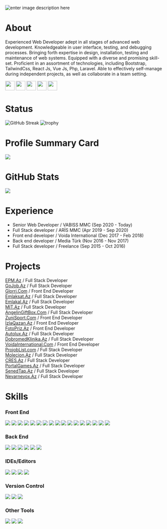 ![enter image description here](https://images.unsplash.com/photo-1587620962725-abab7fe55159?ixlib=rb-1.2.1&ixid=MnwxMjA3fDB8MHxwaG90by1wYWdlfHx8fGVufDB8fHx8&auto=format&fit=crop&w=1631&q=80)
# About
Experienced Web Developer adept in all stages of advanced web development. Knowledgeable in user interface, testing, and debugging processes. Bringing forth expertise in design, installation, testing and maintenance of web systems. Equipped with a diverse and promising skill-set. Proficient in an assortment of technologies, including Bootstrap, TailwindCss, React Js, Vue Js, Php, Laravel. Able to effectively self-manage during independent projects, as well as collaborate in a team setting.

<a href="https://www.facebook.com/e.azeroglu/" target="_blank"><img height="30" src="https://img.shields.io/badge/Facebook-%231877F2.svg?style=for-the-badge&logo=Facebook&logoColor=white"></a> <a href="https://www.linkedin.com/in/emin-azeroglu/" target="_blank"><img height="30" src="https://img.shields.io/badge/linkedin-%230077B5.svg?style=for-the-badge&logo=linkedin&logoColor=white"></a> <a href="https://medium.com/@azeroglu.emin" target="_blank"><img height="30" src="https://img.shields.io/badge/Medium-%23000000.svg?style=for-the-badge&logo=Medium&logoColor=white"></a> <a href="https://t.me/azerogluemin" target="_blank"><img height="30" src="https://img.shields.io/badge/Telegram-2CA5E0?style=for-the-badge&logo=telegram&logoColor=white"></a> <a href="https://wa.me/994507132303" target="_blank"><img height="30" src="https://img.shields.io/badge/WhatsApp-25D366?style=for-the-badge&logo=whatsapp&logoColor=white"></a>

# Status

![GitHub Streak](https://github-readme-streak-stats.herokuapp.com/?user=eminazeroglu&theme=algolia) ![trophy](https://github-profile-trophy.vercel.app/?username=eminazeroglu&title=Commit,Stars,Repositories,PullRequest,Followers&theme=darkhub)

# Profile Summary Card
<img src="https://github-profile-summary-cards.vercel.app/api/cards/profile-details?username=eminazeroglu"> 

# GitHub Stats
<img src="https://github-readme-stats.vercel.app/api?username=eminazeroglu"> 

# Experience

<ul>
<li>Senior Web Developer / VABISS MMC  (Sep 2020 - Today) </li>
<li>Full Stack developer / ARİS MMC  (Apr 2019 - Sep 2020) </li>
<li>Front end developer / Voida International  (Dec 2017 - Feb 2018) </li>
<li>Back end developer / Media Türk  (Nov 2016 - Nov 2017)</li>
<li>Full Stack developer / Freelance  (Sep 2015 - Oct 2016)</li>
</ul>

# Projects
<a href="https://epm.az/" target="_blank">EPM.Az</a> / Full Stack Developer <br/>
<a href="https://gojob.az/" target="_blank">GoJob.Az</a> / Full Stack Developer <br/>
<a href="https://glorri.com" target="_blank">Glorri.Com</a> / Front End Developer <br/>
<a href="https://emlaksat.az/" target="_blank">Emlaksat.Az</a> / Full Stack Developer <br/>
<a href="https://emlakal.az/" target="_blank">Emlakal.Az</a> / Full Stack Developer <br/>
<a href="https://mit.az/" target="_blank">MIT.Az</a> / Full Stack Developer <br/>
<a href="https://angelingiftbox.com/" target="_blank">AngelinGiftBox.Com</a> / Full Stack Developer <br/>
<a href="https://zunisport.com/" target="_blank">ZuniSport.Com</a> / Front End Developer <br/>
<a href="http://www.izleqazan.az/" target="_blank">İzləQazan.Az</a> / Front End Developer <br/>
<a href="https://fotopriz.az/" target="_blank">FotoPriz.Az</a> / Front End Developer <br/>
<a href="https://avtolux.az/" target="_blank">Autolux.Az</a> / Full Stack Developer <br/>
<a href="http://dobromed.az/" target="_blank">DobromedKlinika.Az</a> / Full Stack Developer <br/> 
<a href="http://www.voidaint.com/" target="_blank">VoidaInternational.Com</a> / Front End Developer <br/>
<a href="https://projoblist.com/" target="_blank">ProjobList.com</a> / Full Stack Developer <br/>
<a href="https://molecion.az/" target="_blank">Molecion.Az</a> / Full Stack Developer <br/>
<a href="https://cres.az/" target="_blank">CRES.Az</a> / Full Stack Developer <br/>
<a href="https://www.portalgames.az/" target="_blank">PortalGames.Az</a> / Full Stack Developer <br/>
<a href="https://senedtap.az/" target="_blank">SenedTap.Az</a> / Full Stack Developer <br/>
<a href="https://nevarneyox.com/" target="_blank">Nevarneyox.Az</a> / Full Stack Developer

# Skills

### Front End

<img src="https://img.shields.io/badge/HTML5-E34F26?style=for-the-badge&logo=html5&logoColor=white"> <img  src="https://img.shields.io/badge/CSS3-1572B6?style=for-the-badge&logo=css3&logoColor=white"> <img src="https://img.shields.io/badge/SASS-hotpink.svg?style=for-the-badge&logo=SASS&logoColor=white">  <img src="https://img.shields.io/badge/tailwindcss-%2338B2AC.svg?style=for-the-badge&logo=tailwind-css&logoColor=white"> <img  src="https://img.shields.io/badge/JavaScript-F7DF1E?style=for-the-badge&logo=javascript&logoColor=black"> <img  src="https://img.shields.io/badge/jquery-%230769AD.svg?style=for-the-badge&logo=jquery&logoColor=white"> <img  src="https://img.shields.io/badge/Bootstrap-563D7C?style=for-the-badge&logo=bootstrap&logoColor=white"> <img  src="https://img.shields.io/badge/React-20232A?style=for-the-badge&logo=react&logoColor=61DAFB"> <img src="https://img.shields.io/badge/next.js-000000?style=for-the-badge&logo=nextdotjs&logoColor=white"> <img src="https://img.shields.io/badge/React_Native-20232A?style=for-the-badge&logo=react&logoColor=61DAFB"> <img src="https://img.shields.io/badge/vuejs-%2335495e.svg?style=for-the-badge&logo=vuedotjs&logoColor=%234FC08D"> <img src="https://img.shields.io/badge/nuxt.js-00C58E?style=for-the-badge&logo=nuxtdotjs&logoColor=white"> <img src="https://img.shields.io/badge/Electron-191970?style=for-the-badge&logo=Electron&logoColor=white"> <img src="https://img.shields.io/badge/nuxt.js-00C58E?style=for-the-badge&logo=nuxtdotjs&logoColor=white"> <img src="https://img.shields.io/badge/NPM-%23000000.svg?style=for-the-badge&logo=npm&logoColor=white"> <img src="https://img.shields.io/badge/Ant%20Design-1890FF?style=for-the-badge&logo=antdesign&logoColor=white"> <img src="https://img.shields.io/badge/Svelte-4A4A55?style=for-the-badge&logo=svelte&logoColor=FF3E00">


### Back End

<img src="https://img.shields.io/badge/php-%23777BB4.svg?style=for-the-badge&logo=php&logoColor=white"> <img src="https://img.shields.io/badge/laravel-%23FF2D20.svg?style=for-the-badge&logo=laravel&logoColor=white"> <img src="https://img.shields.io/badge/mysql-%2300f.svg?style=for-the-badge&logo=mysql&logoColor=white"> <img src="https://img.shields.io/badge/Node.js-339933?style=for-the-badge&logo=nodedotjs&logoColor=white"> <img src="https://img.shields.io/badge/MongoDB-4EA94B?style=for-the-badge&logo=mongodb&logoColor=white"> <img src="https://img.shields.io/badge/json-5E5C5C?style=for-the-badge&logo=json&logoColor=white"> 

### IDEs/Editors

<img src="https://img.shields.io/badge/phpstorm-143?style=for-the-badge&logo=phpstorm&logoColor=black&color=black&labelColor=darkorchid"> <img src="https://img.shields.io/badge/webstorm-143?style=for-the-badge&logo=webstorm&logoColor=white&color=black"> <img src="https://img.shields.io/badge/sublime_text-%23575757.svg?style=for-the-badge&logo=sublime-text&logoColor=important"> <img src="https://img.shields.io/badge/Visual_Studio_Code-0078D4?style=for-the-badge&logo=visual%20studio%20code&logoColor=white"> 

### Version Control

<img src="https://img.shields.io/badge/git-%23F05033.svg?style=for-the-badge&logo=git&logoColor=white"> <img src="https://img.shields.io/badge/github-%23121011.svg?style=for-the-badge&logo=github&logoColor=white"> <img src="https://img.shields.io/badge/bitbucket-%230047B3.svg?style=for-the-badge&logo=bitbucket&logoColor=white"> 

### Other Tools

<img src="https://img.shields.io/badge/Trello-0052CC?style=for-the-badge&logo=trello&logoColor=white"> <img src="https://img.shields.io/badge/Jira-0052CC?style=for-the-badge&logo=Jira&logoColor=white"> <img src="https://img.shields.io/badge/Slack-4A154B?style=for-the-badge&logo=slack&logoColor=white">
